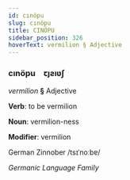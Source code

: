 ```yaml
---
id: cınöpu
slug: cınöpu
title: CINÖPU
sidebar_position: 326
hoverText: vermilion § Adjective
---
```


### cınöpu&emsp;<span kind="abugida">ꞇȷƨıʋʃ</span>

*vermilion* **§** Adjective

**Verb**: to be vermilion

**Noun**: vermilion-ness

**Modifier**: vermilion

German Zinnober /tsɪˈnoːbɐ/

*Germanic Language Family*